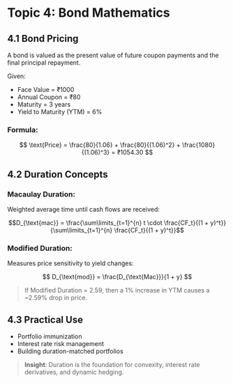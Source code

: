 # Topic 4: Bond Mathematics

## 4.1 Bond Pricing

A bond is valued as the present value of future coupon payments and the final principal repayment. 

Given:
- Face Value = ₹1000  
- Annual Coupon = ₹80  
- Maturity = 3 years  
- Yield to Maturity (YTM) = 6%

### Formula:
$$
\text{Price} = \frac{80}{1.06} + \frac{80}{(1.06)^2} + \frac{1080}{(1.06)^3} = ₹1054.30
$$

## 4.2 Duration Concepts

### Macaulay Duration:
Weighted average time until cash flows are received:  
<div align="center">  

$$D_{\text{mac}} = \frac{\sum\limits_{t=1}^{n} t \cdot \frac{CF_t}{(1 + y)^t}}{\sum\limits_{t=1}^{n} \frac{CF_t}{(1 + y)^t}}$$  

</div>

### Modified Duration:
Measures price sensitivity to yield changes:

<div align="center">

$$
D_{\text{mod}} = \frac{D_{\text{Mac}}}{1 + y}
$$

</div>

> If Modified Duration = 2.59, then a 1% increase in YTM causes a ~2.59% drop in price.

## 4.3 Practical Use

- Portfolio immunization
- Interest rate risk management
- Building duration-matched portfolios

> **Insight**: Duration is the foundation for convexity, interest rate derivatives, and dynamic hedging.
